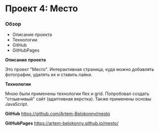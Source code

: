 # Проект 4: Место

### Обзор
* Описание проекта
* Технологии
* GitHub
* GitHubPages

**Описание проекта**

Это проект "Место". Интерактивная страница, куда можно добавлять фотографии, удалять их и ставить лайки.

**Технологии**

Мною были применены технологии flex и grid. Попробовал создать "отзывчивый" сайт (адаптивная верстка). Также применены основы JavaScript.

**GitHub**
https://github.com/Artem-Belokonny/mesto

**GitHubPages**
https://artem-belokonny.github.io/mesto/